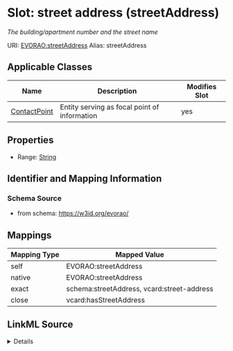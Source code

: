 

# Slot: street address (streetAddress) 


_The building/apartment number and the street name_





URI: [EVORAO:streetAddress](https://w3id.org/evorao/streetAddress)
Alias: streetAddress

<!-- no inheritance hierarchy -->





## Applicable Classes

| Name | Description | Modifies Slot |
| --- | --- | --- |
| [ContactPoint](ContactPoint.md) | Entity serving as focal point of information |  yes  |







## Properties

* Range: [String](String.md)





## Identifier and Mapping Information







### Schema Source


* from schema: https://w3id.org/evorao/




## Mappings

| Mapping Type | Mapped Value |
| ---  | ---  |
| self | EVORAO:streetAddress |
| native | EVORAO:streetAddress |
| exact | schema:streetAddress, vcard:street-address |
| close | vcard:hasStreetAddress |




## LinkML Source

<details>
```yaml
name: streetAddress
description: The building/apartment number and the street name
title: street address
from_schema: https://w3id.org/evorao/
exact_mappings:
- schema:streetAddress
- vcard:street-address
close_mappings:
- vcard:hasStreetAddress
rank: 1000
alias: streetAddress
domain_of:
- ContactPoint
range: string
required: false
multivalued: false

```
</details>